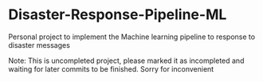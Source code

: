 # Disaster-Response-Pipeline-ML
Personal project to implement the Machine learning pipeline to response to disaster messages

Note: This is uncompleted project, please marked it as incompleted and waiting for later commits to be finished. Sorry for inconvenient
